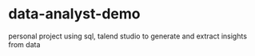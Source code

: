 # data-analyst-demo
personal project using sql, talend  studio to generate and extract insights from data
